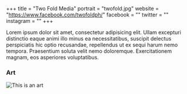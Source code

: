 +++
title = "Two Fold Media"
portrait = "twofold.jpg"
website = "https://www.facebook.com/twofoldph/"
facebook = ""
twitter = ""
instagram = ""
+++

Lorem ipsum dolor sit amet, consectetur adipisicing elit. Ullam excepturi distinctio eaque animi illo minus ea necessitatibus, suscipit delectus perspiciatis hic optio recusandae, repellendus ut ex sequi harum nemo tempora. Praesentium soluta velit nemo doloremque. Exercitationem magnam, eos asperiores voluptatibus.

### Art

![This is an art](https://s3.amazonaws.com/fengzhudesign/images/fzd_website_image_03.jpg)
